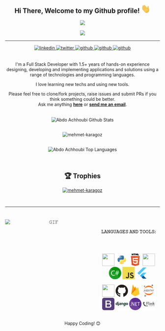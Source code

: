 <div align="center">
<h2> Hi There, Welcome to my Github profile! <img src="Hi.gif" width="30"></h2>



<p align="center">
  <a href="https://github.com/jaypavasiya"><img src="https://readme-typing-svg.herokuapp.com?lines=Software+Developer;.NET+Core%20|%20JavaScript%20|%20Java%20|%20Python%20|%20Flutter;Always%20learning%20new%20things&center=true&width=600&height=50"></a>
</p>

<a href="https://www.buymeacoffee.com/mehmetkaragozdev"><img src="https://img.buymeacoffee.com/button-api/?text=Buy me a coffee&emoji=&slug=mehmetkaragozdev&button_colour=FFDD00&font_colour=000000&font_family=Cookie&outline_colour=000000&coffee_colour=ffffff" /></a>

<hr/>
<a href="https://www.linkedin.com/in/mehmet-karagöz" target="_blank">
<img src=https://img.shields.io/badge/linkedin-%2300acee.svg?color=405DE6&style=for-the-badge&logo=linkedin&logoColor=white alt=linkedin style="margin-bottom: 5px;" />
</a>
<a href="https://twitter.com/Mehmetkaragoz07" target="_blank">
<img src=https://img.shields.io/badge/twitter-%2300acee.svg?color=1DA1F2&style=for-the-badge&logo=twitter&logoColor=white alt=twitter style="margin-bottom: 5px;" />
</a>
<a href="https://github.com/mehmet-karagoz" target="_blank">
<img src=https://img.shields.io/badge/github-%2300acee.svg?color=000000&style=for-the-badge&logo=github&logoColor=white alt=github style="margin-bottom: 5px;" />
</a>
<a href="https://gitlab.com/mehmet-karagoz" target="_blank">
<img src=https://img.shields.io/badge/gitlab-%2300acee.svg?color=6C6563&style=for-the-badge&logo=gitlab&logoColor=white alt=github style="margin-bottom: 5px;" />
</a>
<a href="https://stackoverflow.com/users/14583465/tewhem" target="_blank">
<img src=https://img.shields.io/badge/stack%20overflow-%2300acee.svg?color=FF5733&style=for-the-badge&logo=stack-overflow&logoColor=white alt=github style="margin-bottom: 5px;" />
</a>
<br />

<br />

I'm a Full Stack Developer with 1.5+ years of hands-on experience designing, developing and implementing applications and solutions using a range of technologies and programming languages.
<br />

I love learning new techs and using new tools.
<br />

Please feel free to clone/fork projects, raise issues and submit PRs if you think something could be better.<br />
Ask me anything **[here](https://github.com/mehmet-karagoz/mehmet-karagoz/issues/new)** or <a href="mailto:mehmetkmobil@gmail.com"><b>send me an email</b></a>.
<br />
<br />

<img align="center" src="https://github-readme-stats.vercel.app/api?username=mehmet-karagoz&include_all_commits=true&count_private=true&show_icons=true&line_height=30&theme=algolia" alt="Abdo Achhoubi Github Stats">
<br />
<br />

<p align="center"><img src="https://github-readme-streak-stats.herokuapp.com/?user=mehmet-karagoz&theme=algolia" alt="mehmet-karagoz" /></p>
<br/>
<img src="https://github-readme-stats.vercel.app/api/top-langs/?username=mehmet-karagoz&layout=compact&theme=algolia" alt="Abdo Achhoubi Top Languages"/>
<br />
<br />
<br />


</div>

<div align="center">

## 🏆 Trophies
<p align="center"> <a href="https://github.com/mehmet-karagoz"><img
      src="https://github-profile-trophy.vercel.app/?username=mehmet-karagoz&row=1&column=3&theme=algolia" alt="mehmet-karagoz" /></a>  </p>

<!-- algolia -->
<br>
<hr/>

#

<img align="left" height="300px" width="300px" alt="𝙶𝙸𝙵" src="https://camo.githubusercontent.com/3b7c592ede97b6138ffd4b1cc1541c2f3b11fd39/687474703a2f2f33312e6d656469612e74756d626c722e636f6d2f31376665613932306666333665663466356238373764353231366137616164392f74756d626c725f6d6f39786a65387a5a34317163626975666f315f313238302e676966"/>
<br/>

**𝙻𝙰𝙽𝙶𝚄𝙰𝙶𝙴𝚂 𝙰𝙽𝙳 𝚃𝙾𝙾𝙻𝚂:**  

<br/>
<br/>


<code><img height="40" width="40" src="https://images.vexels.com/media/users/3/166401/isolated/preview/b82aa7ac3f736dd78570dd3fa3fa9e24-java-programming-language-icon-by-vexels.png"></code>
<code><img height="40" width="40" src="https://raw.githubusercontent.com/github/explore/80688e429a7d4ef2fca1e82350fe8e3517d3494d/topics/python/python.png"></code>
<code><img height="40" width="40" src="https://raw.githubusercontent.com/github/explore/80688e429a7d4ef2fca1e82350fe8e3517d3494d/topics/html/html.png"></code>
<code><img height="40" width="40" src="https://cdn.iconscout.com/icon/free/png-256/css-131-722685.png"></code>
<code><img height="40" width="40" src="https://raw.githubusercontent.com/github/explore/80688e429a7d4ef2fca1e82350fe8e3517d3494d/topics/csharp/csharp.png"></code>
<code><img height="40" width="40" src="https://raw.githubusercontent.com/github/explore/80688e429a7d4ef2fca1e82350fe8e3517d3494d/topics/javascript/javascript.png"></code>
<code><img height="40" width="40" src="https://raw.githubusercontent.com/github/explore/cebd63002168a05a6a642f309227eefeccd92950/topics/flutter/flutter.png"></code>

<code><img height="40" width="40" src="https://upload.wikimedia.org/wikipedia/commons/thumb/3/3f/Git_icon.svg/1024px-Git_icon.svg.png"></code>
<code><img height="40" width="40" src="https://raw.githubusercontent.com/github/explore/80688e429a7d4ef2fca1e82350fe8e3517d3494d/topics/github-api/github-api.png"></code>
<code><img height="40" width="40" src="https://raw.githubusercontent.com/github/explore/80688e429a7d4ef2fca1e82350fe8e3517d3494d/topics/firebase/firebase.png"></code>
<code><img height="40" width="40" src="https://raw.githubusercontent.com/github/explore/80688e429a7d4ef2fca1e82350fe8e3517d3494d/topics/jupyter-notebook/jupyter-notebook.png"></code>
<code><img height="40" width="40" src="https://raw.githubusercontent.com/github/explore/80688e429a7d4ef2fca1e82350fe8e3517d3494d/topics/bootstrap/bootstrap.png"></code>
<code><img height="40" width="40" src="https://raw.githubusercontent.com/github/explore/7456fdff59816d37ef383a6c8f32a26ff7332db2/topics/django/django.png"></code>
<code><img height="40" width="40" src="https://raw.githubusercontent.com/github/explore/93d8a67084f94b2a444e510199a6e7622e5b09a3/topics/dotnet/dotnet.png"></code>
<code><img height="40" width="40" src="https://raw.githubusercontent.com/github/explore/80688e429a7d4ef2fca1e82350fe8e3517d3494d/topics/flask/flask.png"></code>


<br/>
Happy Coding! 😊
